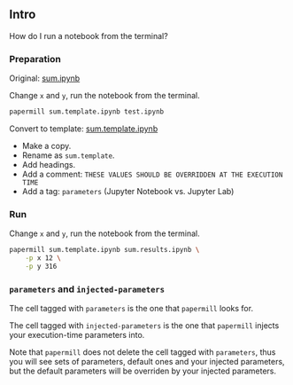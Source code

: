 ## Intro

How do I run a notebook from the terminal?

### Preparation

Original: [sum.ipynb](intro/sum.ipynb)

Change `x` and `y`, run the notebook from the terminal.

```bash
papermill sum.template.ipynb test.ipynb
```

Convert to template: [sum.template.ipynb](intro/sum.template.ipynb)

- Make a copy.
- Rename as `sum.template`.
- Add headings.
- Add a comment: `THESE VALUES SHOULD BE OVERRIDDEN AT THE EXECUTION TIME`
- Add a tag: `parameters` (Jupyter Notebook vs. Jupyter Lab)

### Run

Change `x` and `y`, run the notebook from the terminal.

```bash
papermill sum.template.ipynb sum.results.ipynb \
    -p x 12 \
    -p y 316
```

### `parameters` and `injected-parameters`

The cell tagged with `parameters` is the one that `papermill` looks for.

The cell tagged with `injected-parameters` is the one that `papermill` injects your execution-time parameters into.

Note that `papermill` does not delete the cell tagged with `parameters`, thus you will see sets of parameters, default ones and your injected parameters, but the default parameters will be overriden by your injected parameters.
